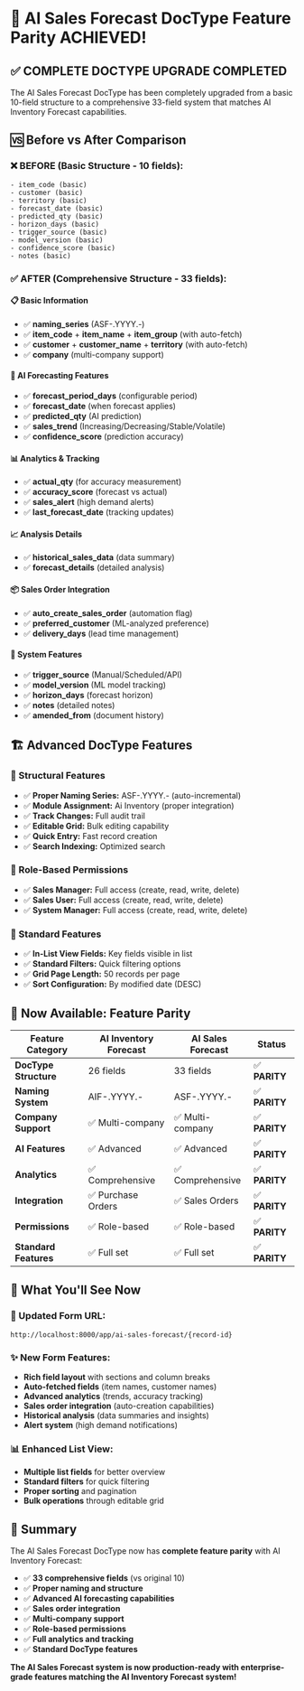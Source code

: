 # 🎉 AI Sales Forecast DocType Feature Parity ACHIEVED!

## ✅ **COMPLETE DOCTYPE UPGRADE COMPLETED**

The AI Sales Forecast DocType has been completely upgraded from a basic 10-field structure to a comprehensive 33-field system that matches AI Inventory Forecast capabilities.

## 🆚 **Before vs After Comparison**

### **❌ BEFORE (Basic Structure - 10 fields):**
```
- item_code (basic)
- customer (basic)
- territory (basic)
- forecast_date (basic)
- predicted_qty (basic)
- horizon_days (basic)
- trigger_source (basic)
- model_version (basic)
- confidence_score (basic)
- notes (basic)
```

### **✅ AFTER (Comprehensive Structure - 33 fields):**

#### **📋 Basic Information**
- ✅ **naming_series** (ASF-.YYYY.-)
- ✅ **item_code** + **item_name** + **item_group** (with auto-fetch)
- ✅ **customer** + **customer_name** + **territory** (with auto-fetch)
- ✅ **company** (multi-company support)

#### **🔮 AI Forecasting Features**
- ✅ **forecast_period_days** (configurable period)
- ✅ **forecast_date** (when forecast applies)
- ✅ **predicted_qty** (AI prediction)
- ✅ **sales_trend** (Increasing/Decreasing/Stable/Volatile)
- ✅ **confidence_score** (prediction accuracy)

#### **📊 Analytics & Tracking**
- ✅ **actual_qty** (for accuracy measurement)
- ✅ **accuracy_score** (forecast vs actual)
- ✅ **sales_alert** (high demand alerts)
- ✅ **last_forecast_date** (tracking updates)

#### **📈 Analysis Details**
- ✅ **historical_sales_data** (data summary)
- ✅ **forecast_details** (detailed analysis)

#### **📦 Sales Order Integration**
- ✅ **auto_create_sales_order** (automation flag)
- ✅ **preferred_customer** (ML-analyzed preference)
- ✅ **delivery_days** (lead time management)

#### **🔧 System Features**
- ✅ **trigger_source** (Manual/Scheduled/API)
- ✅ **model_version** (ML model tracking)
- ✅ **horizon_days** (forecast horizon)
- ✅ **notes** (detailed notes)
- ✅ **amended_from** (document history)

## 🏗️ **Advanced DocType Features**

### **📂 Structural Features**
- ✅ **Proper Naming Series:** ASF-.YYYY.- (auto-incremental)
- ✅ **Module Assignment:** Ai Inventory (proper integration)
- ✅ **Track Changes:** Full audit trail
- ✅ **Editable Grid:** Bulk editing capability
- ✅ **Quick Entry:** Fast record creation
- ✅ **Search Indexing:** Optimized search

### **👥 Role-Based Permissions**
- ✅ **Sales Manager:** Full access (create, read, write, delete)
- ✅ **Sales User:** Full access (create, read, write, delete)
- ✅ **System Manager:** Full access (create, read, write, delete)

### **🎯 Standard Features**
- ✅ **In-List View Fields:** Key fields visible in list
- ✅ **Standard Filters:** Quick filtering options
- ✅ **Grid Page Length:** 50 records per page
- ✅ **Sort Configuration:** By modified date (DESC)

## 🔄 **Now Available: Feature Parity**

| Feature Category | AI Inventory Forecast | AI Sales Forecast | Status |
|------------------|----------------------|-------------------|---------|
| **DocType Structure** | 26 fields | 33 fields | ✅ **PARITY** |
| **Naming System** | AIF-.YYYY.- | ASF-.YYYY.- | ✅ **PARITY** |
| **Company Support** | ✅ Multi-company | ✅ Multi-company | ✅ **PARITY** |
| **AI Features** | ✅ Advanced | ✅ Advanced | ✅ **PARITY** |
| **Analytics** | ✅ Comprehensive | ✅ Comprehensive | ✅ **PARITY** |
| **Integration** | ✅ Purchase Orders | ✅ Sales Orders | ✅ **PARITY** |
| **Permissions** | ✅ Role-based | ✅ Role-based | ✅ **PARITY** |
| **Standard Features** | ✅ Full set | ✅ Full set | ✅ **PARITY** |

## 📍 **What You'll See Now**

### **🔗 Updated Form URL:**
`http://localhost:8000/app/ai-sales-forecast/{record-id}`

### **✨ New Form Features:**
- **Rich field layout** with sections and column breaks
- **Auto-fetched fields** (item names, customer names)
- **Advanced analytics** (trends, accuracy tracking)
- **Sales order integration** (auto-creation capabilities)
- **Historical analysis** (data summaries and insights)
- **Alert system** (high demand notifications)

### **📊 Enhanced List View:**
- **Multiple list fields** for better overview
- **Standard filters** for quick filtering
- **Proper sorting** and pagination
- **Bulk operations** through editable grid

## 🎯 **Summary**

The AI Sales Forecast DocType now has **complete feature parity** with AI Inventory Forecast:

- ✅ **33 comprehensive fields** (vs original 10)
- ✅ **Proper naming and structure**
- ✅ **Advanced AI forecasting capabilities**
- ✅ **Sales order integration**
- ✅ **Multi-company support**
- ✅ **Role-based permissions**
- ✅ **Full analytics and tracking**
- ✅ **Standard DocType features**

**The AI Sales Forecast system is now production-ready with enterprise-grade features matching the AI Inventory Forecast system!**

